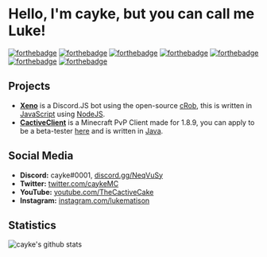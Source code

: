 # Hello, I'm cayke, but you can call me Luke!

[![forthebadge](https://forthebadge.com/images/badges/60-percent-of-the-time-works-every-time.svg)](https://forthebadge.com)
[![forthebadge](https://forthebadge.com/images/badges/powered-by-netflix.svg)](https://forthebadge.com)
[![forthebadge](https://forthebadge.com/images/badges/gluten-free.svg)](https://forthebadge.com)
[![forthebadge](https://forthebadge.com/images/badges/does-not-contain-msg.svg)](https://forthebadge.com)
[![forthebadge](https://forthebadge.com/images/badges/designed-in-ms-paint.svg)](https://forthebadge.com)
[![forthebadge](https://forthebadge.com/images/badges/compatibility-ie-6.svg)](https://forthebadge.com)
[![forthebadge](https://forthebadge.com/images/badges/uses-badges.svg)](https://forthebadge.com)



## Projects

* [**Xeno**](https://top.gg/bot/470859700079165450) is a Discord.JS bot using the open-source [cRob](https://github.com/tascord/cRob), this is written in [JavaScript](https://www.javascript.com/) using [NodeJS](https://nodejs.org/en/).
* [**CactiveClient**](https://discord.gg/NeqVuSy) is a Minecraft PvP Client made for 1.8.9, you can apply to be a beta-tester [here](https://forms.gle/Jdmc9qxwCGhUs2pCA) and is written in [Java](http://java.com/).


## Social Media

* **Discord:** cayke#0001, [discord.gg/NeqVuSy](https://discord.gg/NeqVuSy)
* **Twitter:** [twitter.com/caykeMC](https://twitter.com/caykeMC)
* **YouTube:** [youtube.com/TheCactiveCake](https://youtube.com/TheCactiveCake)
* **Instagram:** [instagram.com/lukematison](https://instagram.com/lukematison)

## Statistics
![cayke's github stats](https://github-readme-stats.vercel.app/api?username=caykey)
